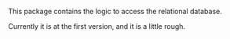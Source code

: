 This package contains the logic to access the relational database.

Currently it is at the first version, and it is a little rough.